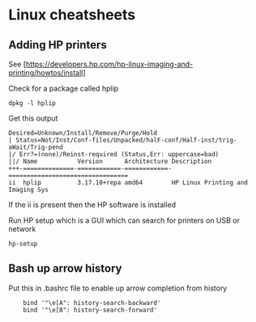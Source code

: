 Linux cheatsheets
====================


Adding HP printers
---------------------
See [https://developers.hp.com/hp-linux-imaging-and-printing/howtos/install]

Check for a package called hplip

    dpkg -l hplip
    
Get this output

    Desired=Unknown/Install/Remove/Purge/Hold
    | Status=Not/Inst/Conf-files/Unpacked/halF-conf/Half-inst/trig-aWait/Trig-pend
    |/ Err?=(none)/Reinst-required (Status,Err: uppercase=bad)
    ||/ Name           Version      Architecture Description
    +++-==============-============-============-=================================
    ii  hplip          3.17.10+repa amd64        HP Linux Printing and Imaging Sys

If the ii is present then the HP software is installed
    
    
Run HP setup which is a GUI which can search for printers on USB or network

    hp-setup
    

Bash up arrow history
-----------------------

Put this in .bashrc file to enable up arrow completion from history

        bind '"\e[A": history-search-backward'
        bind '"\e[B": history-search-forward'
